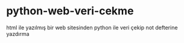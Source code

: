 # python-web-veri-cekme
html ile yazılmış bir web sitesinden python ile veri çekip not defterine yazdırma
